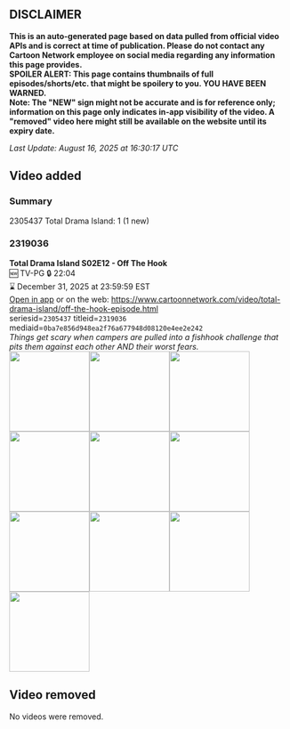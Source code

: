 ## DISCLAIMER
**This is an auto-generated page based on data pulled from official video APIs and is correct at time of publication. Please do not contact any Cartoon Network employee on social media regarding any information this page provides.**  
**SPOILER ALERT: This page contains thumbnails of full episodes/shorts/etc. that might be spoilery to you. YOU HAVE BEEN WARNED.**  
**Note: The "NEW" sign might not be accurate and is for reference only; information on this page only indicates in-app visibility of the video. A "removed" video here might still be available on the website until its expiry date.**  

_Last Update: August 16, 2025 at 16:30:17 UTC_
## Video added
### Summary
2305437 Total Drama Island: 1 (1 new)  
### 2319036
**Total Drama Island S02E12 - Off The Hook**  
🆕 TV-PG 🔒 22:04  
⌛ December 31, 2025 at 23:59:59 EST  
[Open in app](https://cnvideo.sercomkc.org/redirector.html?type=cnapp&seriesid=2305437&titleid=2319036&mediaid=0ba7e856d948ea2f76a677948d08120e4ee2e242) or on the web: https://www.cartoonnetwork.com/video/total-drama-island/off-the-hook-episode.html  
seriesid=`2305437` titleid=`2319036` mediaid=`0ba7e856d948ea2f76a677948d08120e4ee2e242`  
_Things get scary when campers are pulled into a fishhook challenge that pits them against each other AND their worst fears._  
<a href="https://s3.amazonaws.com/cartoonorchestrator/2319036_001_1280x720.jpg"><img src="https://s3.amazonaws.com/cartoonorchestrator/2319036_001_640x360.jpg" height="144px" /></a><a href="https://s3.amazonaws.com/cartoonorchestrator/2319036_002_1280x720.jpg"><img src="https://s3.amazonaws.com/cartoonorchestrator/2319036_002_640x360.jpg" height="144px" /></a><a href="https://s3.amazonaws.com/cartoonorchestrator/2319036_003_1280x720.jpg"><img src="https://s3.amazonaws.com/cartoonorchestrator/2319036_003_640x360.jpg" height="144px" /></a><a href="https://s3.amazonaws.com/cartoonorchestrator/2319036_004_1280x720.jpg"><img src="https://s3.amazonaws.com/cartoonorchestrator/2319036_004_640x360.jpg" height="144px" /></a><a href="https://s3.amazonaws.com/cartoonorchestrator/2319036_005_1280x720.jpg"><img src="https://s3.amazonaws.com/cartoonorchestrator/2319036_005_640x360.jpg" height="144px" /></a><a href="https://s3.amazonaws.com/cartoonorchestrator/2319036_006_1280x720.jpg"><img src="https://s3.amazonaws.com/cartoonorchestrator/2319036_006_640x360.jpg" height="144px" /></a><a href="https://s3.amazonaws.com/cartoonorchestrator/2319036_007_1280x720.jpg"><img src="https://s3.amazonaws.com/cartoonorchestrator/2319036_007_640x360.jpg" height="144px" /></a><a href="https://s3.amazonaws.com/cartoonorchestrator/2319036_008_1280x720.jpg"><img src="https://s3.amazonaws.com/cartoonorchestrator/2319036_008_640x360.jpg" height="144px" /></a><a href="https://s3.amazonaws.com/cartoonorchestrator/2319036_009_1280x720.jpg"><img src="https://s3.amazonaws.com/cartoonorchestrator/2319036_009_640x360.jpg" height="144px" /></a><a href="https://s3.amazonaws.com/cartoonorchestrator/2319036_010_1280x720.jpg"><img src="https://s3.amazonaws.com/cartoonorchestrator/2319036_010_640x360.jpg" height="144px" /></a>
## Video removed
No videos were removed.  
